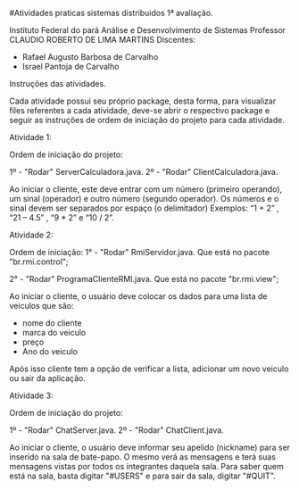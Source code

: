 #Atividades praticas sistemas distribuidos 1ª avaliação.

Instituto Federal do pará Análise e Desenvolvimento de Sistemas Professor CLAUDIO ROBERTO DE LIMA MARTINS Discentes:

- Rafael Augusto Barbosa de Carvalho
- Israel Pantoja de Carvalho


Instruções das atividades.

Cada atividade possui seu próprio package, desta forma, para visualizar files referentes a cada atividade, deve-se abrir o respectivo package e seguir as instruções de ordem de iniciação do projeto para cada atividade.


Atividade 1:

Ordem de iniciação do projeto: 

1º - "Rodar" ServerCalculadora.java.
2º - "Rodar" ClientCalculadora.java.

Ao iniciar o cliente, este deve entrar com um número (primeiro operando), um sinal (operador) e outro número (segundo operador). Os números e o sinal devem ser separados por espaço (o delimitador) Exemplos: “1 + 2” , “21 – 4.5” , “9 * 2” e “10 / 2”.

Atividade 2:

Ordem de iniciação:
1° - "Rodar" RmiServidor.java. Que está no pacote "br.rmi.control";

2° - "Rodar" ProgramaClienteRMI.java. Que está no pacote "br.rmi.view";

Ao iniciar o cliente, o usuário deve colocar os dados para uma lista de veiculos que são:
- nome do cliente
- marca do veiculo
- preço
- Ano do veiculo

Após isso cliente tem a opção de verificar a lista, adicionar um novo veiculo ou sair da aplicação.

Atividade 3:

Ordem de iniciação do projeto: 

1º - "Rodar" ChatServer.java.
2º - "Rodar" ChatClient.java.

Ao iniciar o cliente, o usuário deve informar seu apelido (nickname) para ser inserido na sala de bate-papo. O mesmo verá as mensagens e terá suas mensagens vistas por todos os integrantes daquela sala. Para saber quem está na sala, basta digitar "#USERS" e para sair da sala, digitar "#QUIT".
